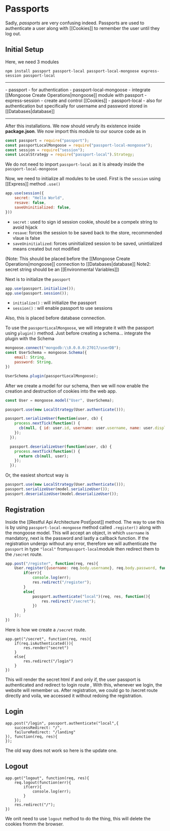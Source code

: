 # Passports
Sadly, *passports* are very confusing indeed. Passports are used to authenticate a user along with [[Cookies]] to remember the user until they log out. 


## Initial Setup
Here, we need 3 modules
```
npm install passport passport-local passport-local-mongoose express-session passport-local
```

<hr>
- passport - for authentication
- passport-local-mongoose - integrate [[Mongoose Create Operations|mongoose]] module with passport
- express-session - create and control [[Cookies]]
- passport-local - also for authentication but specifically for username and password stored in [[Databases|database]]

<hr>

After this installations. We now should verufy its existence inside **package.json**. We now import this module to our source code as in

```js
const passport = require("passport");
const passportLocalMongoose = require("passport-local-mongoose");
const session = require("session"); 
const LocalStrategy = require("passport-local").Strategy;
```

We do not need to import `passport-local` as it is already inside the `passport-local-mongoose`

Now, we need to initialize all modules to be used. First is the `session` using [[Express]] method `.use()`
```js
app.use(session({
	secret: "Hello World",
	resave: false,
	saveUninitialized: false,
}))
```

- `secret` : used to sign id session cookie, should be a compelx string to avoid hijack
- `resave`: forces the session to be saved back to the store, recommended vlaue is false
- `saveUninitialized`: forces uninitialized session to be saved, unintialized means created but not modified

(Note: This should be placed before the [[Mongoose Create Operations|mongoose]] connection to [[Databases|database]]
 Note2: secret string should be an [[Environmental Variables]])

Next is to initialize the `passport`
```js
app.use(passport.initialize());
app.use(passport.session());
```

- `initialize()` : will initialize the passport
- `session()` : will enable passport to use sessions

Also, this is placed before database connection. 

To use the `passportLocalMongoose`, we will integrate it with the passport using `plugin()` method. Just before creating a schema... integrate the plugin with the Schema

```js
mongoose.connect("mongodb:\\0.0.0.0:27017/userDB");
const UserSchema = mongoose.Schema({
	email: String, 
	password: String,
})

UserSchema.plugin(passportLocalMongoose);
```

After we create a model for our schema, then we will now enable the creation and destruction of cookies into the web app.

```js
const User = mongoose.model("User", UserSchema);

passport.use(new LocalStrategy(User.authenticate()));

passport.serializeUser(function(user, cb) {
    process.nextTick(function() {
      cb(null, { id: user.id, username: user.username, name: user.displayName });
    });
  });

  passport.deserializeUser(function(user, cb) {
    process.nextTick(function() {
      return cb(null, user);
    });
  });
```

Or, the easiest shortcut way is
```js
passport.use(new LocalStrategy(User.authenticate()));
passport.serializeUser(model.serializeUser());
passport.deserializeUser(model.deserializeUser());
```


## Registration
Inside the [[Restful Api Architecture Post|post]] method. The way to use this is by using `passport-local-mongoose` method called `.register()` along with the mongoose model. This will accept an object, in which `username` is mandatory, next is the password and lastly a callback function. If the registration undergo without any error, therefore we will authenticate the `passport` in type `"local"` from` passport-local `module then redirect them to the `/secret` route. 

```js
app.post("/register", function(req, res){
	User.register({username: req.body.username}, req.body.password, function(err, result){
		if(err){
			console.log(err);
			res.redirect("/register");
		}
		else{
			passport.authenticate("local")(req, res, function(){
				res.redirect("/secret");	
			})
		}
	});	
})
```

Here is how we create a `/secret` route. 
```
app.get("/secret", function(req, res){
	if(req.isAuthenticated()){
		res.render("secret")
	}
	else{
		res.redirect("/login")
	}
})
```

This will render the secret html if and only if, the user passport is authenticated and redirect to login route ,
With this, whenever we login, the website will remember us. After registration, we could go to /secret route directly and voila, we accessed it without redoing the registration.

## Login
```
app.post("/login", passport.authenticate("local",{
    successRedirect: "/",
    failureRedirect: "/landing"
}), function(req, res){
});
```

The old way does not work so here is the update one. 

## Logout
```
app.get("logout", function(req, res){
	req.logout(function(err){
		if(err){
			console.log(err);
		}
	});
	res.redirect("/");
})
```

We onlt need to use `logout` method to do the thing, this will delete the cookies fromm the browser. 